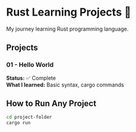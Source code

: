 # Rust Learning Projects 🦀

My journey learning Rust programming language.

## Projects

### 01 - Hello World
**Status:** ✅ Complete  
**What I learned:** Basic syntax, cargo commands  


## How to Run Any Project
```bash
cd project-folder
cargo run